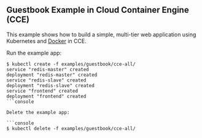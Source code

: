 ## Guestbook Example in Cloud Container Engine (CCE)

This example shows how to build a simple, multi-tier web application using Kubernetes and [Docker](https://www.docker.com/) in CCE.

Run the example app:

```console
$ kubectl create -f examples/guestbook/cce-all/
service "redis-master" created
deployment "redis-master" created
service "redis-slave" created
deployment "redis-slave" created
service "frontend" created
deployment "frontend" created
```console

Delete the example app:

```console
$ kubectl delete -f examples/guestbook/cce-all/
```
